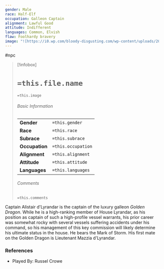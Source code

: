 ```yaml
---
gender: Male
race: Half-Elf
occupation: Galleon Captain
alignment: Lawful Good
attitude: Indifferent
languages: Common, Elvish
flaw: Foolhardy bravery
image: "![https://i0.wp.com/bloody-disgusting.com/wp-content/uploads/2022/08/pope-exorcist-scaled-e1659555123847.jpg|300](https://i0.wp.com/bloody-disgusting.com/wp-content/uploads/2022/08/pope-exorcist-scaled-e1659555123847.jpg)"
---
```

 #npc 

> [!infobox]
> # `=this.file.name`
> `=this.image`
> ###### Basic Information
> |  |  |
> | ---- | ---- |
> | **Gender** | `=this.gender` |
> | **Race** | `=this.race` |
> | **Subrace** | `=this.subrace` |
> | **Occupation** | `=this.occupation` |
> | **Alignment** | `=this.alignment` |
> | **Attitude** | `=this.attitude` |
> | **Languages** | `=this.languages` |
> ###### Comments
> `=this.comments`

Captain Alistair d'Lyrandar is the captain of the luxury galleon *Golden Dragon*. While he is a high-ranking member of House Lyrandar, as his position as captain of such a high-profile vessel warrants, his prior career was somewhat rocky with several vessels suffering accidents under his command, so his management of this key commission will likely determine his ultimate status in the house. He bears the Mark of Storm. His first mate on the Golden Dragon is Lieutenant Mazzia d'Lyrandar.

### References

* Played By: Russel Crowe
